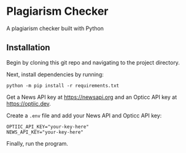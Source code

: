# Plagiarism Checker
A plagiarism checker built with Python
## Installation
Begin by cloning this git repo and navigating to the project directory.

Next, install dependencies by running:
```
python -m pip install -r requirements.txt
```

Get a News API key at https://newsapi.org and an Opticc API key at https://optiic.dev.

Create a ```.env``` file and add your News API and Opticc API key:
```
OPTIIC_API_KEY="your-key-here"
NEWS_API_KEY="your-key-here"
```

Finally, run the program.
